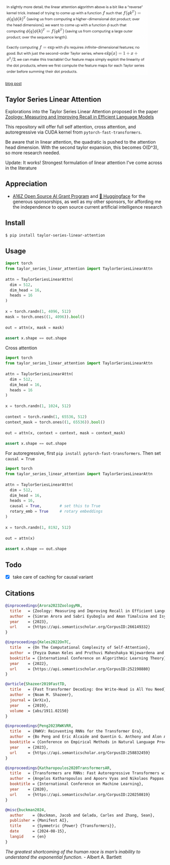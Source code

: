 <img src="./zoology.png" width="450px"></img>

<small><a href="https://hazyresearch.stanford.edu/blog/2023-12-11-zoology2-based">blog post</a></small>

## Taylor Series Linear Attention

Explorations into the Taylor Series Linear Attention proposed in the paper <a href="https://arxiv.org/abs/2312.04927">Zoology: Measuring and Improving Recall in Efficient Language Models</a>

This repository will offer full self attention, cross attention, and autoregressive via CUDA kernel from `pytorch-fast-transformers`.

Be aware that in linear attention, the quadratic is pushed to the attention head dimension. With the second taylor expansion, this becomes O(D^3), so more research needed.

Update: It works! Strongest formulation of linear attention I've come across in the literature

## Appreciation

- <a href="https://a16z.com/supporting-the-open-source-ai-community/">A16Z Open Source AI Grant Program</a> and <a href="https://huggingface.co/">🤗 Huggingface</a> for the generous sponsorships, as well as my other sponsors, for affording me the independence to open source current artificial intelligence research

## Install

```bash
$ pip install taylor-series-linear-attention
```

## Usage

```python
import torch
from taylor_series_linear_attention import TaylorSeriesLinearAttn

attn = TaylorSeriesLinearAttn(
  dim = 512,
  dim_head = 16,
  heads = 16
)

x = torch.randn(1, 4096, 512)
mask = torch.ones((1, 4096)).bool()

out = attn(x, mask = mask)

assert x.shape == out.shape
```

Cross attention

```python
import torch
from taylor_series_linear_attention import TaylorSeriesLinearAttn

attn = TaylorSeriesLinearAttn(
  dim = 512,
  dim_head = 16,
  heads = 16
)

x = torch.randn(1, 1024, 512)

context = torch.randn(1, 65536, 512)
context_mask = torch.ones((1, 65536)).bool()

out = attn(x, context = context, mask = context_mask)

assert x.shape == out.shape
```

For autoregressive, first `pip install pytorch-fast-transformers`. Then set `causal = True`

```python
import torch
from taylor_series_linear_attention import TaylorSeriesLinearAttn

attn = TaylorSeriesLinearAttn(
  dim = 512,
  dim_head = 16,
  heads = 16,
  causal = True,        # set this to True
  rotary_emb = True     # rotary embeddings
)

x = torch.randn(1, 8192, 512)

out = attn(x)

assert x.shape == out.shape
```

## Todo

- [x] take care of caching for causal variant

## Citations

```bibtex
@inproceedings{Arora2023ZoologyMA,
  title   = {Zoology: Measuring and Improving Recall in Efficient Language Models},
  author  = {Simran Arora and Sabri Eyuboglu and Aman Timalsina and Isys Johnson and Michael Poli and James Zou and Atri Rudra and Christopher R'e},
  year    = {2023},
  url     = {https://api.semanticscholar.org/CorpusID:266149332}
}
```

```bibtex
@inproceedings{Keles2022OnTC,
  title   = {On The Computational Complexity of Self-Attention},
  author  = {Feyza Duman Keles and Pruthuvi Maheshakya Wijewardena and Chinmay Hegde},
  booktitle = {International Conference on Algorithmic Learning Theory},
  year    = {2022},
  url     = {https://api.semanticscholar.org/CorpusID:252198880}
}
```

```bibtex
@article{Shazeer2019FastTD,
  title   = {Fast Transformer Decoding: One Write-Head is All You Need},
  author  = {Noam M. Shazeer},
  journal = {ArXiv},
  year    = {2019},
  volume  = {abs/1911.02150}
}
```

```bibtex
@inproceedings{Peng2023RWKVRR,
  title   = {RWKV: Reinventing RNNs for the Transformer Era},
  author  = {Bo Peng and Eric Alcaide and Quentin G. Anthony and Alon Albalak and Samuel Arcadinho and Stella Biderman and Huanqi Cao and Xin Cheng and Michael Chung and Matteo Grella and G Kranthikiran and Xuming He and Haowen Hou and Przemyslaw Kazienko and Jan Kocoń and Jiaming Kong and Bartlomiej Koptyra and Hayden Lau and Krishna Sri Ipsit Mantri and Ferdinand Mom and Atsushi Saito and Xiangru Tang and Bolun Wang and Johan Sokrates Wind and Stansilaw Wozniak and Ruichong Zhang and Zhenyuan Zhang and Qihang Zhao and Peng Zhou and Jian Zhu and Rui Zhu},
  booktitle = {Conference on Empirical Methods in Natural Language Processing},
  year    = {2023},
  url     = {https://api.semanticscholar.org/CorpusID:258832459}
}
```

```bibtex
@inproceedings{Katharopoulos2020TransformersAR,
  title   = {Transformers are RNNs: Fast Autoregressive Transformers with Linear Attention},
  author  = {Angelos Katharopoulos and Apoorv Vyas and Nikolaos Pappas and Franccois Fleuret},
  booktitle = {International Conference on Machine Learning},
  year    = {2020},
  url     = {https://api.semanticscholar.org/CorpusID:220250819}
}
```

```bibtex
@misc{buckman2024,
  author    = {Buckman, Jacob and Gelada, Carles and Zhang, Sean},
  publisher = {Manifest AI},
  title     = {Symmetric {Power} {Transformers}},
  date      = {2024-08-15},
  langid    = {en}
}
```

*The greatest shortcoming of the human race is man’s inability to understand the exponential function.* - Albert A. Bartlett
